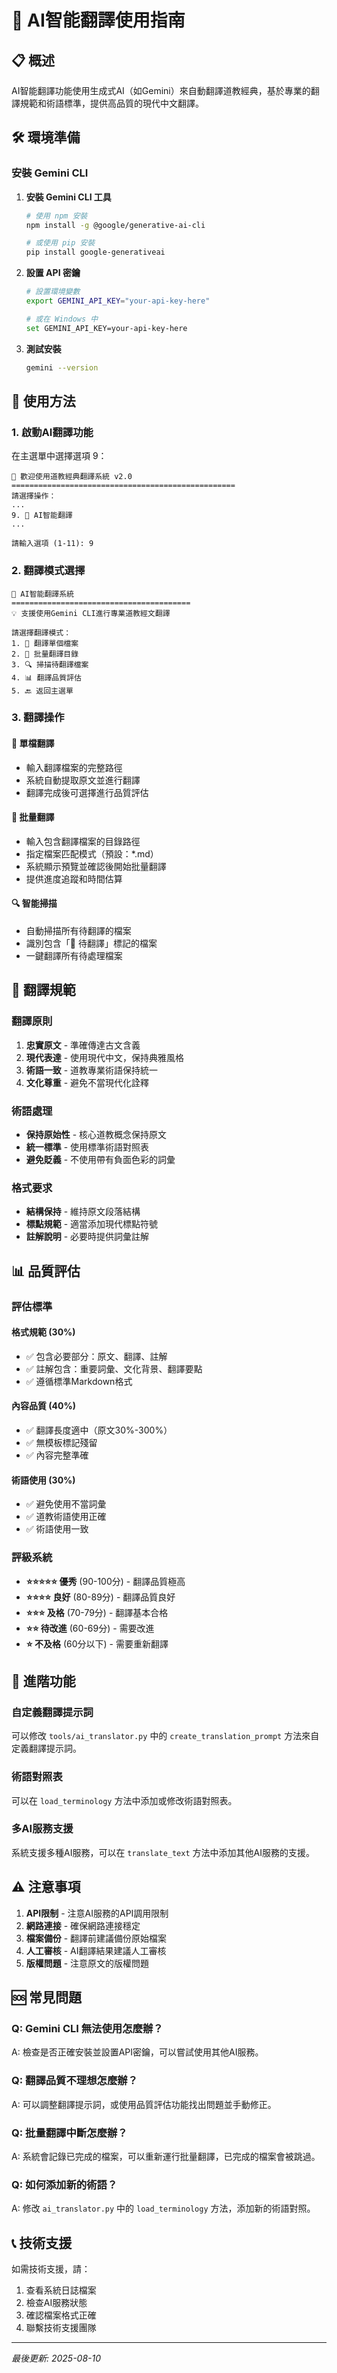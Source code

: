 # 🤖 AI智能翻譯使用指南

## 📋 概述

AI智能翻譯功能使用生成式AI（如Gemini）來自動翻譯道教經典，基於專業的翻譯規範和術語標準，提供高品質的現代中文翻譯。

## 🛠️ 環境準備

### 安裝 Gemini CLI

1. **安裝 Gemini CLI 工具**
   ```bash
   # 使用 npm 安裝
   npm install -g @google/generative-ai-cli
   
   # 或使用 pip 安裝
   pip install google-generativeai
   ```

2. **設置 API 密鑰**
   ```bash
   # 設置環境變數
   export GEMINI_API_KEY="your-api-key-here"
   
   # 或在 Windows 中
   set GEMINI_API_KEY=your-api-key-here
   ```

3. **測試安裝**
   ```bash
   gemini --version
   ```

## 🚀 使用方法

### 1. 啟動AI翻譯功能

在主選單中選擇選項 9：

```
🌟 歡迎使用道教經典翻譯系統 v2.0
==================================================
請選擇操作：
...
9. 🤖 AI智能翻譯
...

請輸入選項 (1-11): 9
```

### 2. 翻譯模式選擇

```
🤖 AI智能翻譯系統
========================================
💡 支援使用Gemini CLI進行專業道教經文翻譯

請選擇翻譯模式：
1. 📄 翻譯單個檔案
2. 📁 批量翻譯目錄
3. 🔍 掃描待翻譯檔案
4. 📊 翻譯品質評估
5. 🔙 返回主選單
```

### 3. 翻譯操作

#### 📄 單檔翻譯
- 輸入翻譯檔案的完整路徑
- 系統自動提取原文並進行翻譯
- 翻譯完成後可選擇進行品質評估

#### 📁 批量翻譯
- 輸入包含翻譯檔案的目錄路徑
- 指定檔案匹配模式（預設：*.md）
- 系統顯示預覽並確認後開始批量翻譯
- 提供進度追蹤和時間估算

#### 🔍 智能掃描
- 自動掃描所有待翻譯的檔案
- 識別包含「🔄 待翻譯」標記的檔案
- 一鍵翻譯所有待處理檔案

## 📝 翻譯規範

### 翻譯原則
1. **忠實原文** - 準確傳達古文含義
2. **現代表達** - 使用現代中文，保持典雅風格
3. **術語一致** - 道教專業術語保持統一
4. **文化尊重** - 避免不當現代化詮釋

### 術語處理
- **保持原始性** - 核心道教概念保持原文
- **統一標準** - 使用標準術語對照表
- **避免貶義** - 不使用帶有負面色彩的詞彙

### 格式要求
- **結構保持** - 維持原文段落結構
- **標點規範** - 適當添加現代標點符號
- **註解說明** - 必要時提供詞彙註解

## 📊 品質評估

### 評估標準

#### 格式規範 (30%)
- ✅ 包含必要部分：原文、翻譯、註解
- ✅ 註解包含：重要詞彙、文化背景、翻譯要點
- ✅ 遵循標準Markdown格式

#### 內容品質 (40%)
- ✅ 翻譯長度適中（原文30%-300%）
- ✅ 無模板標記殘留
- ✅ 內容完整準確

#### 術語使用 (30%)
- ✅ 避免使用不當詞彙
- ✅ 道教術語使用正確
- ✅ 術語使用一致

### 評級系統
- **⭐⭐⭐⭐⭐ 優秀** (90-100分) - 翻譯品質極高
- **⭐⭐⭐⭐ 良好** (80-89分) - 翻譯品質良好
- **⭐⭐⭐ 及格** (70-79分) - 翻譯基本合格
- **⭐⭐ 待改進** (60-69分) - 需要改進
- **⭐ 不及格** (60分以下) - 需要重新翻譯

## 🔧 進階功能

### 自定義翻譯提示詞
可以修改 `tools/ai_translator.py` 中的 `create_translation_prompt` 方法來自定義翻譯提示詞。

### 術語對照表
可以在 `load_terminology` 方法中添加或修改術語對照表。

### 多AI服務支援
系統支援多種AI服務，可以在 `translate_text` 方法中添加其他AI服務的支援。

## ⚠️ 注意事項

1. **API限制** - 注意AI服務的API調用限制
2. **網路連接** - 確保網路連接穩定
3. **檔案備份** - 翻譯前建議備份原始檔案
4. **人工審核** - AI翻譯結果建議人工審核
5. **版權問題** - 注意原文的版權問題

## 🆘 常見問題

### Q: Gemini CLI 無法使用怎麼辦？
A: 檢查是否正確安裝並設置API密鑰，可以嘗試使用其他AI服務。

### Q: 翻譯品質不理想怎麼辦？
A: 可以調整翻譯提示詞，或使用品質評估功能找出問題並手動修正。

### Q: 批量翻譯中斷怎麼辦？
A: 系統會記錄已完成的檔案，可以重新運行批量翻譯，已完成的檔案會被跳過。

### Q: 如何添加新的術語？
A: 修改 `ai_translator.py` 中的 `load_terminology` 方法，添加新的術語對照。

## 📞 技術支援

如需技術支援，請：
1. 查看系統日誌檔案
2. 檢查AI服務狀態
3. 確認檔案格式正確
4. 聯繫技術支援團隊

---

*最後更新: 2025-08-10*